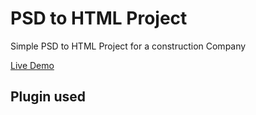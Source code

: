 # PSD to HTML Project
Simple PSD to HTML Project for a construction Company

[Live Demo](https://thecodemaster12.github.io/PSD-to-HTML-1/)

## Plugin used